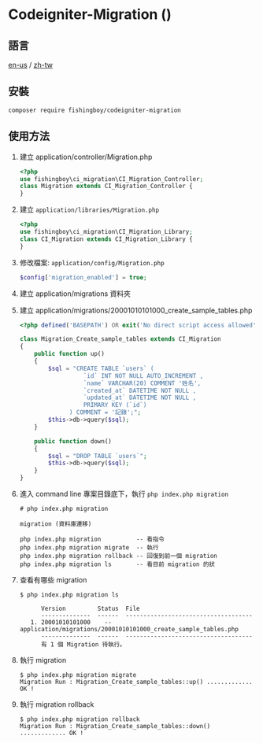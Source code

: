 # Codeigniter-Migration ()

## 語言

[en-us](README.md) / 
[zh-tw](README-zh-tw.md)


## 安裝

```
composer require fishingboy/codeigniter-migration
```

## 使用方法

1. 建立 application/controller/Migration.php
    ```php
    <?php
    use fishingboy\ci_migration\CI_Migration_Controller;
    class Migration extends CI_Migration_Controller {
    }
    ```
2. 建立 `application/libraries/Migration.php` 
    ```php
    <?php
    use fishingboy\ci_migration\CI_Migration_Library;
    class CI_Migration extends CI_Migration_Library {
    }   
    ```
3. 修改檔案: `application/config/Migration.php`   
    ```php
    $config['migration_enabled'] = true;
    ```

4. 建立 application/migrations 資料夾

5. 建立 application/migrations/20001010101000_create_sample_tables.php
    ```php
    <?php defined('BASEPATH') OR exit('No direct script access allowed');
    
    class Migration_Create_sample_tables extends CI_Migration
    {
        public function up()
        {
            $sql = "CREATE TABLE `users` ( 
                      `id` INT NOT NULL AUTO_INCREMENT , 
                      `name` VARCHAR(20) COMMENT '姓名', 
                      `created_at` DATETIME NOT NULL , 
                      `updated_at` DATETIME NOT NULL , 
                      PRIMARY KEY (`id`)
                  ) COMMENT = '記錄';";
            $this->db->query($sql);
        }
    
        public function down()
        {
            $sql = "DROP TABLE `users`";
            $this->db->query($sql);
        }
    }    
    ```
    
6. 進入 command line 專案目錄底下，執行 `php index.php migration`
    ```shell
    # php index.php migration
    
    migration (資料庫遷移)
    
    php index.php migration          -- 看指令
    php index.php migration migrate  -- 執行
    php index.php migration rollback -- 回復到前一個 migration
    php index.php migration ls       -- 看目前 migration 的狀
    ```
    
7. 查看有哪些 migration
   ```shell
   $ php index.php migration ls
   
         Version         Status  File
         --------------  ------  ------------------------------------
      1. 20001010101000    --    application/migrations/20001010101000_create_sample_tables.php 
         --------------  ------  ------------------------------------
         有 1 個 Migration 待執行。
   ```
   
8. 執行 migration
   ```shell
   $ php index.php migration migrate
   Migration Run : Migration_Create_sample_tables::up() ............. OK !
   ```

9. 執行 migration rollback
   ```shell
   $ php index.php migration rollback
   Migration Run : Migration_Create_sample_tables::down() ............. OK !
   ```

